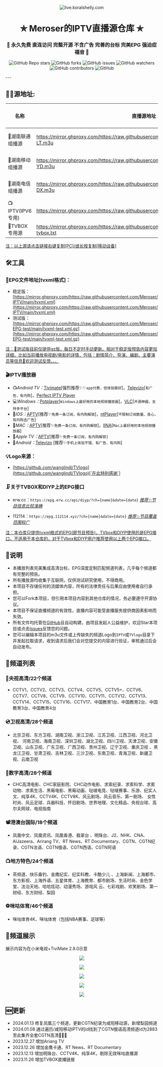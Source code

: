 <p align="center"><img alt="live.koralshelly.com" src="https://mirror.ghproxy.com/https://raw.githubusercontent.com/wanglindl/TVlogo/main/img/Hunan.png"></p>
<h1 align="center"> ✯ Meroser的IPTV直播源仓库 ✯ </h1>
<h3 align="center">🔕 永久免费 直连访问 完整开源 不含广告 完善的台标 完美EPG 强迫症福音 🔕</h3>

<p align="center">
<img alt="GitHub Repo stars" src="https://img.shields.io/github/stars/Meroser/IPTV">
<img alt="GitHub forks" src="https://img.shields.io/github/forks/Meroser/IPTV">
<img alt="GitHub issues" src="https://img.shields.io/github/issues/Meroser/IPTV">
<img alt="GitHub watchers" src="https://img.shields.io/github/watchers/Meroser/IPTV">
<img alt="GitHub contributors" src="https://img.shields.io/github/contributors/Meroser/IPTV">
<img alt="GitHub" src="https://img.shields.io/github/license/Meroser/IPTV">
</p>
---

## 🏄‍♀️源地址:

<table>
  <thead>
    <tr>
      <th>名称</th>
      <th>直播源地址</th>
      <th>频道数</th>
      <th>更新时间</th>
    </tr>
  </thead>
  <tbody>
    <tr>
      <td>🎠湖南联通组播源</td>
      <td><a href="https://mirror.ghproxy.com/https://raw.githubusercontent.com/Meroser/IPTV/main/m3u/IPTV-LT.m3u">https://mirror.ghproxy.com/https://raw.githubusercontent.com/Meroser/IPTV/main/m3u/IPTV-LT.m3u</a></td>
      <td>待完善</td>
      <td>2023.11.20</td>
    </tr>
    <tr>
      <td>🎡湖南移动组播源</td>
      <td><a href="https://mirror.ghproxy.com/https://raw.githubusercontent.com/Meroser/IPTV/main/m3u/IPTV-YD.m3u">https://mirror.ghproxy.com/https://raw.githubusercontent.com/Meroser/IPTV/main/m3u/IPTV-YD.m3u</a></td>
      <td>待完善</td>
      <td>2023.11.20</td>
    </tr>
    <tr>
      <td>🎢湖南电信组播源</td>
      <td><a href="https://mirror.ghproxy.com/https://raw.githubusercontent.com/Meroser/IPTV/main/m3u/IPTV-DX.m3u">https://mirror.ghproxy.com/https://raw.githubusercontent.com/Meroser/IPTV/main/m3u/IPTV-DX.m3u</a></td>
      <td>待完善</td>
      <td>2023.11.20</td>
    </tr>
    <tr>
      <td>📺IPTV(IPV6专用)</td>
      <td><a href="https://mirror.ghproxy.com/https://raw.githubusercontent.com/Meroser/IPTV/main/IPTV.m3u">https://mirror.ghproxy.com/https://raw.githubusercontent.com/Meroser/IPTV/main/IPTV.m3u</a></td>
      <td>166个</td>
      <td>2024.01.13</td>
    </tr>
    <tr>
      <td>🧢TVBOX专用源</td>
      <td><a href="https://mirror.ghproxy.com/https://raw.githubusercontent.com/Meroser/IPTV/main/IPTV-tvbox.txt">https://mirror.ghproxy.com/https://raw.githubusercontent.com/Meroser/IPTV/main/IPTV-tvbox.txt</a></td>
      <td>166个</td>
      <td>2024.01.13</td>
    </tr>
  </tbody>
</table>

<u>注：以上源请点击链接右键复制[PC]/或长按复制[移动设备]</u>

## 🛠️工具
### 📆EPG文件地址[tvxml格式]：
- 稳定版：[https://mirror.ghproxy.com/https://raw.githubusercontent.com/Meroser/IPTV/main/tvxml.xml](https://mirror.ghproxy.com/https://raw.githubusercontent.com/Meroser/IPTV/main/tvxml.xml)
- 测试版：[https://mirror.ghproxy.com/https://raw.githubusercontent.com/Meroser/EPG-test/main/tvxml-test.xml.gz](https://mirror.ghproxy.com/https://raw.githubusercontent.com/Meroser/EPG-test/main/tvxml-test.xml.gz)

<u>注：🎈测试版目前仅提供gz版，每日不定时手动更新。相对于稳定版预告内容更加详细，比如当前播放电视剧/电影的详情，包括：剧情简介、导演、编剧、主要演员等信息🎈欢迎测试反馈。。。</u>

### 🎬IPTV播放器
- 📺*Android TV：*[Tivimate](https://play.google.com/store/apps/details?id=ar.tvplayer.tv&hl=zh&gl=US)[强烈推荐✨✨`app付费，但体验极好`]，[Televizo](https://files.televizo.net/televizo-default.apk)[`有广告，有内购`]，[Perfect IPTV Player](https://play.google.com/store/apps/details?id=com.leuco.iptv&hl=zh&gl=US)
- 💻*Windows：*[Potplayer](https://potplayer.daum.net/)[`Windows上最好用的本地视频播放器`]，[VLC](https://www.videolan.org/)[`开源神器，支持多平台`]
- 📱*IOS：*[APTV](https://apps.apple.com/cn/app/aptv/id1630403500)[推荐✨`免费一条订阅，有内购解锁`]，[ntPlayer](https://apps.apple.com/cn/app/ntplayer/id1613758141)[`不限制订阅数量、良心，有内购去广告`]
- 📡*MAC：*[APTV](https://apps.apple.com/cn/app/aptv/id1630403500)[推荐✨`免费一条订阅，有内购解锁`]，[IINA](https://github.com/iina/iina)[`Mac上最好用的本地视频播放器`]
- 💽*Apple TV：*[APTV](https://apps.apple.com/cn/app/aptv/id1630403500)[推荐✨`免费一条订阅，有内购解锁]`
- 📲*Android：*[Televizo](https://files.televizo.net/televizo-default.apk) [推荐✨`手机上体验不错、有广告、有内购`]
### 💡Logo来源：
- [https://github.com/wanglindl/TVlogo](https://github.com/wanglindl/TVlogo)[`在此特别感谢`]
### 🗜关于TVBOX和DIYP上的EPG接口

- erw.cc：`https://epg.erw.cc/api/diyp/?ch={name}&date={date}` *<u>推荐✨节目信息比较准确</u>*

- 112114：`https://epg.112114.xyz/?ch={name}&date={date}` <u>*推荐✨节目覆盖范围较广*</u>

<u>注：本仓库只提供tvxml格式的EPG(即节目预告)，TVbox和DIYP使用的是EPG接口，不适用于本仓库的，对于TVbox和DIYP用户推荐使用以上两个EPG接口。</u>

## 📖说明
- 本播放列表完美集成高清台标，EPG深度定制匹配频道列表，几乎每个频道都有完整的预告。
- 所有播放源均收集于互联网，仅供测试研究使用，不得商用。
- 本项目不存储任何的流媒体内容，所有的法律责任与后果应由使用者自行承担。
- 您可以Fork本项目，但引用本项目内容到其他仓库的情况，务必要遵守开源协议。
- 本项目不保证直播频道的有效性，直播内容可能受直播服务提供商因素影响而失效。
- 所有文件均托管在[GitHub](https://github.com/Meroser/IPTV)且自动构建，由项目发起人公益维护，欢迎Star本项目或点击[Issues](https://github.com/Meroser/IPTV/issues/new/choose)反馈您的问题。
- 您可以编辑本项目的m3u文件或上传缺失的频道Logo到`IPTV`或`TVlogo`目录下并发起拉取请求，收到请求后我们会对您提交的内容进行验证，审核通过后会自动发布。

## 📒频道列表
### 📀央视高清/22个频道
- CCTV1、CCTV2、CCTV3、CCTV4、CCTV5、CCTV5+、CCTV6、CCTV7、CCTV8、CCTV9、CCTV10、CCTV11、CCTV12、CCTV13、CCTV14、CCTV15、CCTV16、CCTV17、中国教育1台、中国教育2台、中国教育3台、中国教育4台
### 💿卫视高清/28个频道
- 北京卫视、东方卫视、湖南卫视、浙江卫视、江苏卫视、江西卫视、河北卫视、 河南卫视、海南卫视、深圳卫视、湖北卫视、四川卫视、天津卫视、安徽卫视、山东卫视、广东卫视、广西卫视、贵州卫视、辽宁卫视、重庆卫视 、黑龙江卫视、甘肃卫视、吉林卫视、三沙卫视、东南卫视、青海卫视、新疆卫视、云南卫视
### 🎥数字高清/28个频道
- CHC高清电影、CHC家庭影院、CHC动作电影、求索纪录、求索科学、求索动物、求索生活、黑莓电影、黑莓动画、哒啵电竞、哒啵赛事、乐游、纪实人文、纯享4K、CCTV4K、CCTV8K、风云剧场、风云音乐、第一剧场、 女性时尚、风云足球、兵器科技、怀旧剧场、世界地理、文化精品、央视台球、高尔夫网球、电视指南
### 📽港澳台国际/18个频道
- 凤凰中文、凤凰资讯、凤凰香港、翡翠台 、明珠台、J2、NHK、CNA、AlJazeera、Arirang TV、RT News、RT Documentary、CGTN、CGTN纪录、CGTN法语、CGTN俄语、CGTN西语、CGTN阿语
### 📺地方特色/24个频道
- 茶频道、快乐垂钓、金鹰纪实、纪实科教、卡酷少儿 、上海新闻、上海都市、东方影视、上海外语、五星体育、上海教育、都市剧场、生活时尚、金色学堂、法治天地、哈哈炫动、动漫秀场、游戏风 云、七彩戏剧、欢笑剧场、第一财经、东方财经、梨园
### ⚽咪咕体育/46个频道
- 咪咕体育4K、咪咕体育（包括NBA赛事、足球等）

## 🎦频道展示
展示内容为在小米电视+TiviMate 2.8.0示意
<p align="center"><img src="https://mirror.ghproxy.com/https://raw.githubusercontent.com/Meroser/IPTV/main/img/img1.jpg"></p>
<p align="center"><img src="https://mirror.ghproxy.com/https://raw.githubusercontent.com/Meroser/IPTV/main/img/img2.jpg"></p>
<p align="center"><img src="https://mirror.ghproxy.com/https://raw.githubusercontent.com/Meroser/IPTV/main/img/img3.jpg"></p>
<p align="center"><img src="https://mirror.ghproxy.com/https://raw.githubusercontent.com/Meroser/IPTV/main/img/img4.jpg"></p>
<p align="center"><img src="https://mirror.ghproxy.com/https://raw.githubusercontent.com/Meroser/IPTV/main/img/img5.jpg"></p>

## 🆕更新
- 2024.01.13 修复凤凰三个频道，更新CGTN纪录为咸阳移动源，新增梨园频道
- 2024.01.08 通过遍历/咸阳移动IPTV的id找到了CGTN俄语高清频道id为2883 至此集齐全套CGTN高清🎉🎉🎉
- 2023.12.27 增加Ariang TV
- 2023.12.26 增加金鹰卡通、RT News、RT Documentary
- 2023.12.13 增加明珠台、CCTV4K、纯享4K，剔除无效咪咕直播源
- 2023.11.26 增加TVBOX直播链接
